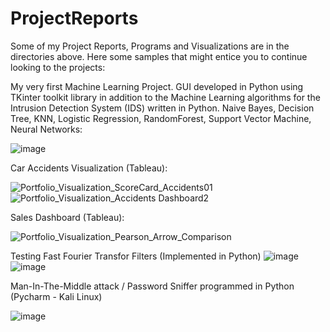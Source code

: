 # ProjectReports
Some of my Project Reports, Programs and Visualizations are in the directories above.
Here some samples that might entice you to continue looking to the projects:

My very first Machine Learning Project. GUI developed in Python using TKinter toolkit library
in addition to the Machine Learning algorithms for the Intrusion Detection System (IDS) written in Python.
Naive Bayes, Decision Tree, KNN, Logistic Regression, RandomForest, Support Vector Machine, Neural Networks:

![image](https://user-images.githubusercontent.com/104345634/218298277-a87fd973-6862-4113-9aaa-d80fcdf8ad15.png)

Car Accidents Visualization (Tableau):

![Portfolio_Visualization_ScoreCard_Accidents01](https://user-images.githubusercontent.com/104345634/218297685-e33dfd4c-a645-40c9-8420-1f1c10a13883.jpg)
![Portfolio_Visualization_Accidents Dashboard2](https://user-images.githubusercontent.com/104345634/218297740-96e7e4e2-5318-4522-8755-60379b046ad7.jpg)

Sales Dashboard (Tableau):

![Portfolio_Visualization_Pearson_Arrow_Comparison](https://user-images.githubusercontent.com/104345634/218298080-125b734a-499f-4ddd-86d6-a00411b5bf74.jpg)

Testing Fast Fourier Transfor Filters (Implemented in Python)
![image](https://user-images.githubusercontent.com/104345634/218345823-815c5cb6-ea98-4f84-8f20-75692a1c6074.png)
![image](https://user-images.githubusercontent.com/104345634/218345836-0a410562-6fa0-4c35-9165-d1493a09f35e.png)


Man-In-The-Middle attack / Password Sniffer programmed in Python (Pycharm - Kali Linux)

![image](https://user-images.githubusercontent.com/104345634/218298922-83b1c079-7fb2-43fa-b408-137a8b3b0aa4.png)



